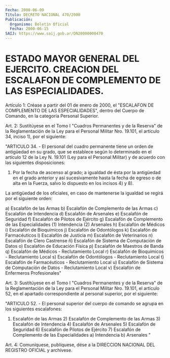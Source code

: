 ```yaml
---
Fecha: 2000-06-09
Título: DECRETO NACIONAL 470/2000
Publicación:
  Organismo: Boletín Oficial
  Fecha: 2000-06-15
SAIJ: https://www.saij.gob.ar/DN20000000470
---
```

# ESTADO MAYOR GENERAL DEL EJERCITO. CREACION DEL ESCALAFON DE COMPLEMENTO DE LAS ESPECIALIDADES.

<a id="1"></a>
Artículo 1: Créase a partir del 01 de enero de 2000, el "ESCALAFON DE  COMPLEMENTO  DE  LAS  ESPECIALIDADES",  dentro  del  Cuerpo  de Comando, en la categoría Personal Superior.

<a id="2"></a>
Art.  2:  Sustitúyese  en el Tomo I "Cuadros Permanentes y de  la Reserva" de la Reglamentación  de  la Ley para el Personal Militar Nro. 19.101, el artículo 34, inciso 1), por el siguiente:

"ARTICULO 34. - El personal del cuadro permanente tiene un orden de antigüedad en su grado, que  se  establece según lo determinado en el artículo 12 de la Ley N. 19.101 (Ley para el Personal Militar) y de acuerdo con las siguientes disposiciones:

1) Por la fecha de ascenso al grado; a igualdad de ésta por la antigüedad en  el grado anterior y así sucesivamente hasta la fecha de egreso o de alta  en la Fuerza, salvo lo dispuesto en los incisos 4) y 8).

La  antigüedad de los oficiales, en caso de mantenerse la igualdad se regirá  por  el  siguiente  orden:

a) Escalafón de las Armas b) Escalafón de Complemento de las  Armas c) Escalafón de Intendencia d) Escalafón de Arsenales e) Escalafón de Seguridad f) Escalafón de Pilotos de Ejército g) Escalafón de Complemento de las Especialidades (1)  Intendencia (2)  Arsenales h) Escalafón de Médicos i) Escalafón de Bioquímicos j) Escalafón  de  Odontólogos k) Escalafón  de Farmacéuticos l) Escalafón de Justicia m) Escalafón de Veterinarios n) Escalafón de Clero Castrense ñ) Escalafón de Sistema de Computación de Datos o) Escalafón  de Educación Física p) Escalafón  de  Maestros  de  Banda q) Escalafón de  Médicos  - Reclutamiento Local r) Escalafón de Bioquímicos  - Reclutamiento Local s) Escalafón de Odontólogos - Reclutamiento Local t) Escalafón de Farmacéuticos - Reclutamiento Local u) Escalafón de Sistema  de Computación  de  Datos - Reclutamiento Local v) Escalafón  de Enfermeros Profesionales"

<a id="3"></a>
Art.  3: Sustitúyese en el Tomo I "Cuadros Permanentes y de la Reserva" de la Reglamentación  de  la Ley para el Personal Militar Nro.  19.101,  el  artículo 52, en el apartado  correspondiente  al personal superior, por  el  siguiente:

"ARTICULO 52. - El personal superior del cuerpo de comando se agrupa en  los  siguientes escalafones:

1) Escalafón de las Armas 2) Escalafón de Complemento  de las Armas 3) Escalafón de Intendencia 4) Escalafón de Arsenales 5) Escalafón de Seguridad 6) Escalafón  de  Pilotos  de  Ejército 7) Escalafón  de Complemento de las Especialidades a) Intendencia b) Arsenales "

<a id="4"></a>
Art. 4: Comuníquese,  publíquese, dése a la DIRECCION NACIONAL DEL REGISTRO OFICIAL y archívese.
